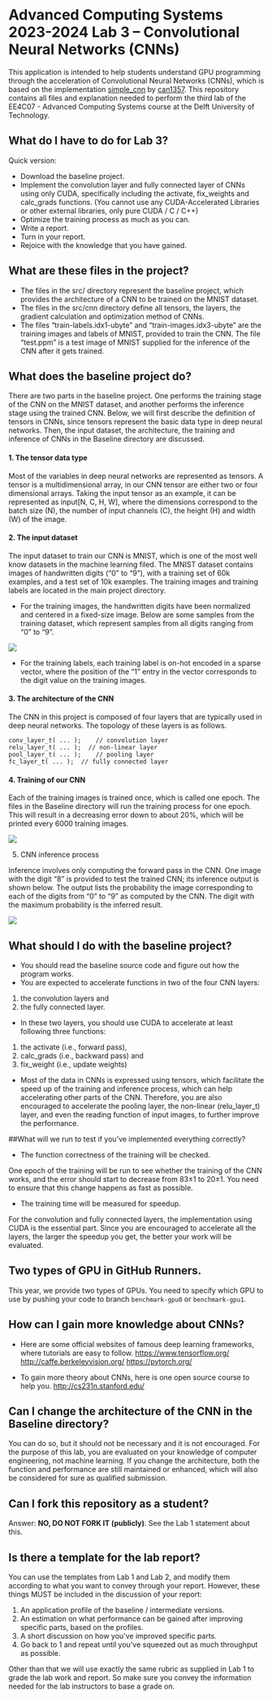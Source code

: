 # Advanced Computing Systems 2023-2024 Lab 3 – Convolutional Neural Networks (CNNs)

This application is intended to help students understand GPU programming through the acceleration of Convolutional 
Neural Networks (CNNs), which is based on the implementation [simple_cnn](https://github.com/can1357/simple_cnn) by 
[can1357](https://github.com/can1357).
This repository contains all files and explanation needed to perform the  third lab of the
EE4C07 - Advanced Computing Systems course at the  Delft University of Technology.

## What do I have to do for Lab 3?

Quick version:

* Download the baseline project.
* Implement the convolution layer and fully connected layer of CNNs using only CUDA, specifically including the
  activate, fix_weights and calc_grads functions. (You cannot use any CUDA-Accelerated Libraries or other external
  libraries, only pure CUDA / C / C++)
* Optimize the training process as much as you can.
* Write a report.
* Turn in your report.
* Rejoice with the knowledge that you have gained.

## What are these files in the project?

* The files in the src/ directory represent the baseline project, which provides the architecture of a CNN to be
  trained on the MNIST dataset.
* The files in the src/cnn directory define all tensors, the layers, the gradient calculation and optimization method 
  of CNNs.
* The files “train-labels.idx1-ubyte” and “train-images.idx3-ubyte” are the training images and labels of MNIST, 
  provided to train the CNN. The file “test.ppm” is a test image of MNIST supplied for the inference of the CNN after 
  it gets trained.

## What does the baseline project do?

There are two parts in the baseline project. One performs the training stage of the CNN on the MNIST dataset, and 
another performs the inference stage using the trained CNN. Below, we will first describe the definition of tensors 
in CNNs, since tensors represent the basic data type in deep neural networks. Then, the input dataset, the 
architecture, the training and inference of CNNs in the Baseline directory are discussed.

#### 1. The tensor data type

Most of the variables in deep neural networks are represented as tensors. A tensor is a multidimensional 
array, in our CNN tensor are either two or four dimensional arrays. Taking the input tensor as an example, it 
can be represented as input[N, C, H, W], where the dimensions correspond to the batch size (N), the number of 
input channels (C), the height (H) and width (W) of the image.

#### 2. The input dataset

The input dataset to train our CNN is MNIST, which is one of the most well know datasets in the machine learning 
filed. The MNIST dataset contains images of handwritten digits (“0” to “9”), with a training set of 60k examples,
 and a test set of 10k examples. The training images and training labels are located in the main project directory.

* For the training images, the handwritten digits have been normalized and centered in a fixed-size image. Below 
are some samples from the training dataset, which represent samples from all digits ranging from “0” to “9”.

<div>
<img src="https://raw.githubusercontent.com/tud-acs/lab3-cnn-ci/development/images/input.png">
</div>

* For the training labels, each training label is on-hot encoded in a sparse vector, where the position of the “1” 
entry in the vector corresponds to the digit value on the training images.

#### 3. The architecture of the CNN

The CNN in this project is composed of four layers that are typically used in deep neural networks. The 
topology of these layers is as follows.

```
conv_layer_t( ... );	// convolution layer		
relu_layer_t( ... );  // non-linear layer       
pool_layer_t( ... );	// pooling layer			
fc_layer_t( ... );	// fully connected layer				
```

#### 4. Training of our CNN

Each of the training images is trained once, which is called one epoch. The files in the Baseline directory will 
run the training process for one epoch. This will result in a decreasing error down to about 20%, which will be printed
every 6000 training images.

<div>
<img src="https://raw.githubusercontent.com/tud-acs/lab3-cnn-ci/development/images/error.png">
</div>

5. CNN inference process

Inference involves only computing the forward pass in the CNN. One image with the digit “8” is provided to test 
the trained CNN; its inference output is shown below. The output lists the probability the image corresponding 
to each of the digits from “0” to “9” as computed by the CNN. The digit with the maximum probability is the 
inferred result. 

<div>
<img src="https://raw.githubusercontent.com/tud-acs/lab3-cnn-ci/development/images/result.png">
</div>

## What should I do with the baseline project?

* You should read the baseline source code and figure out how the program works.
* You are expected to accelerate functions in two of the four CNN layers: 
1. the convolution layers and 
2. the fully connected layer.

* In these two layers, you should use CUDA to accelerate at least following three functions: 
1. the activate (i.e., forward pass), 
2. calc_grads (i.e., backward pass) and 
3. fix_weight (i.e., update weights)

* Most of the data in CNNs is expressed using tensors, which facilitate the speed up of the training and 
inference process, which can help accelerating other parts of the CNN. Therefore, you are also encouraged to
 accelerate the pooling layer, the non-linear (relu_layer_t) layer, and even the reading function of input 
 images, to further improve the performance.

##What will we run to test if you’ve implemented everything correctly?

* The function correctness of the training will be checked.

One epoch of the training will be run to see whether the training of the CNN works, and the error should start 
to decrease from 83±1 to 20±1. You need to ensure that this change happens as fast as possible.

* The training time will be measured for speedup.

For the convolution and fully connected layers, the implementation using CUDA is the essential part. Since you 
are encouraged to accelerate all the layers, the larger the speedup you get, the better your work will be evaluated.

## Two types of GPU in GitHub Runners.

This year, we provide two types of GPUs. You need to specify which GPU to use by pushing your code to branch `benchmark-gpu0` or `benchmark-gpu1`.

<!-- ## Can I share some of my knowledge with people outside my group?

There are some bonus points awarded to the groups with the fastest implementation.

You can decide whether sharing your industry secrets on optimizations of this 
algorithm with other groups is a smart thing to do ;-)

* 1st place: +15% on lab 3 grade
* 2nd place: +10% on lab 3 grade
* 3rd place: +5% on lab 3 grade -->

## How can I gain more knowledge about CNNs?

* Here are some official websites of famous deep learning frameworks, where tutorials are easy to follow.
https://www.tensorflow.org/
http://caffe.berkeleyvision.org/
https://pytorch.org/

* To gain more theory about CNNs, here is one open source course to help you.
http://cs231n.stanford.edu/

## Can I change the architecture of the CNN in the Baseline directory?

You can do so, but it should not be necessary and it is not encouraged. For the purpose of this lab, you are evaluated 
on your knowledge of computer engineering, not machine learning.
If you change the architecture, both the function and performance are still maintained or enhanced, which will also 
be considered for sure as qualified submission.

## Can I fork this repository as a student?

Answer: __NO, DO NOT FORK IT (publicly)__. 
See the Lab 1 statement about this.

## Is there a template for the lab report?

You can use the templates from Lab 1 and Lab 2, and modify them according to what
you want to convey through your report. However, these things MUST be included in
the discussion of your report:

1. An application profile of the baseline / intermediate versions.
2. An estimation on what performance can be gained after improving specific parts, 
    based on the profiles.
3. A short discussion on how you've improved specific parts.
4. Go back to 1 and repeat until you've squeezed out as much throughput as possible.

Other than that we will use exactly the same rubric as supplied in Lab 1 to grade the
lab work and report. So make sure you convey the information needed for the lab instructors
to base a grade on.
